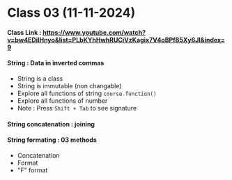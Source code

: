 # Class 03 (11-11-2024)
#### Class Link : https://www.youtube.com/watch?v=bw4EDiIHnyo&list=PLbKYhHwhRUCiVzKagix7V4oBPf85Xy6Jl&index=9
#### String : Data in inverted commas
- String is a class
- String is immutable (non changable)
- Explore all functions of string `course.function()`
- Explore all functions of number
- Note : Press `Shift + Tab` to see signature
#### String concatenation : joining
#### String formating : 03 methods
- Concatenation
- Format
- "F" format
